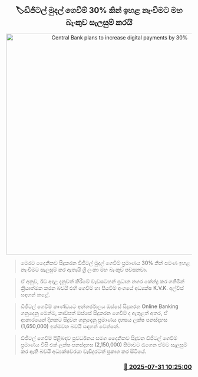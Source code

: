 <p align='center'><b><h2 align='center' title='Central Bank plans to increase digital payments by 30%'>🏷ඩිජිටල් මුදල් ගෙවීම් 30% කින් ඉහළ නැංවීමට මහ බැංකුව සැලසුම් කරයි</h2></b></p>
<p align='center'><img src='https://helakuru.sgp1.cdn.digitaloceanspaces.com/esana/images/lib/central-bank[1].jpg' width='600' alt='Central Bank plans to increase digital payments by 30%'></p>

> මෙරට දෛනිකව සිදුකරන ඩිජිටල් මුදල් ගෙවීම් ප්‍රමාණය 30% කින් පමණ ඉහළ නැංවීමට සැලසුම් කර ඇතැයි ශ්‍රී ලංකා මහ බැංකුව පවසනවා.

> ඒ අනුව, ඊට අදාළ දැනුවත් කිරීමේ වැඩසටහන් ප්‍රධාන නගර කේන්ද්‍ර කර ගනිමින් ක්‍රියාත්මක කරන බවයි එහි ගෙවීම් හා පියවීම් අංශයේ අධ්‍යක්ෂ K.V.K. අල්විස් සඳහන් කළේ.

> ඩිජිටල් ගෙවීම් කාණ්ඩයට අන්තර්ජාලය ඔස්සේ සිදුකරන Online Banking ගනුදෙනු මෙන්ම, කාඩ්පත් ඔස්සේ සිදුකරන ගෙවීම් ද ඇතුළත් අත​ර, ඒ් ආකාරයෙන් දිනකට සිදුවන ගනුදෙනු ප්‍රමාණය දහස​ය ලක්ෂ පනස්දහස (1,650,000) ඉක්මවන බවයි සඳහන් වෙන්නේ.

> ඩිජිටල් ගෙවීම් පිළිබඳ​ව ප්‍රවර්ධනය සමග දෛනිකව සිදුවන ඩිජිටල් ගෙවීම් ප්‍රමාණය විසි එක් ලක්ෂ පනස්දහස (2,150,000) සීමාවට රැගෙන ඒමට සැලසු​ම් කර ඇති බවයි අධ්‍යක්ෂවරයා වැඩිදුරටත් ප්‍රකාශ කර සිටියේ.



<h3 align='right'><a href='https://www.helakuru.lk/esana/p/112315/'>📅 2025-07-31 10:25:00</a></h3>
